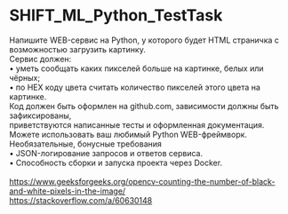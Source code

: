 # SHIFT_ML_Python_TestTask

Напишите WEB-сервис на Python, у которого будет HTML страничка с возможностью загрузить картинку.</br>
Сервис должен:</br>
• уметь сообщать каких пикселей больше на картинке, белых или чёрных;</br>
• по HEX коду цвета считать количество пикселей этого цвета на картинке.</br>
Код должен быть оформлен на github.com, зависимости должны быть зафиксированы,</br>
приветствуются написанные тесты и оформленная документация.</br>
Можете использовать ваш любимый Python WEB-фреймворк.</br>
Необязательные, бонусные требования</br>
• JSON-логирование запросов и ответов сервиса.</br>
• Способность сборки и запуска проекта через Docker.</br>
</br>
https://www.geeksforgeeks.org/opencv-counting-the-number-of-black-and-white-pixels-in-the-image/</br>
https://stackoverflow.com/a/60630148
